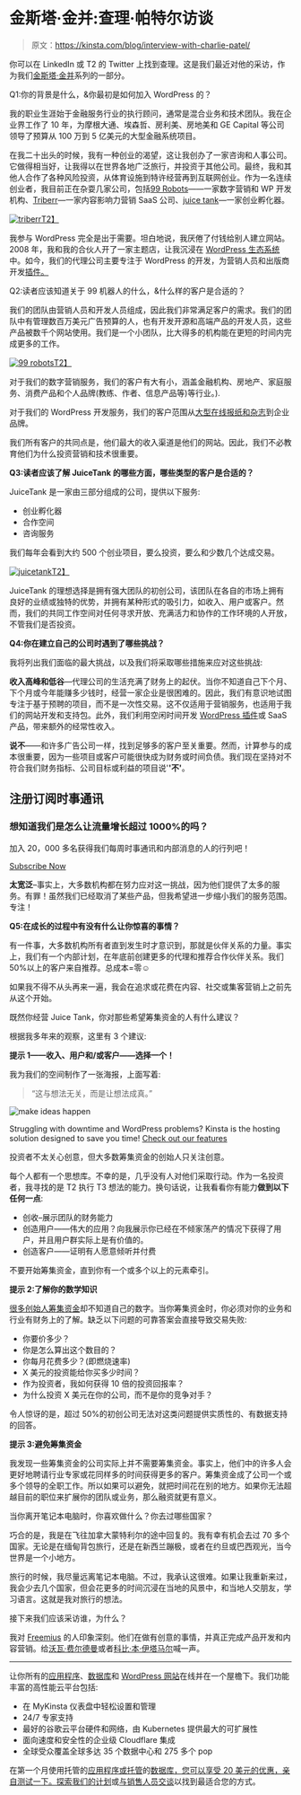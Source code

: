# 金斯塔·金并:查理·帕特尔访谈

> 原文：<https://kinsta.com/blog/interview-with-charlie-patel/>

你可以在 LinkedIn 或 T2 的 Twitter 上找到查理。这是我们最近对他的采访，作为我们[金斯塔·金并](https://kinsta.com/?post_type=post&s=kingpin)系列的一部分。

Q1:你的背景是什么，&你最初是如何加入 WordPress 的？

我的职业生涯始于金融服务行业的执行顾问，通常是混合业务和技术团队。我在企业界工作了 10 年，为摩根大通、埃森哲、房利美、房地美和 GE Capital 等公司领导了预算从 100 万到 5 亿美元的大型金融系统项目。

在我二十出头的时候，我有一种创业的渴望，这让我创办了一家咨询和人事公司。它做得相当好，让我得以在世界各地广泛旅行，并投资于其他公司。最终，我和其他人合作了各种风险投资，从体育设施到特许经营再到互联网创业。作为一名连续创业者，我目前正在杂耍几家公司，包括[99 Robots](https://99robots.com)——一家数字营销和 WP 开发机构、[Triberr](http://triberr.com)—一家内容影响力营销 SaaS 公司、[juice tank](http://juicetank.com)—一家创业孵化器。

[![triberr](img/a00dca53b29d1c47e00bf9f0203e06c4.png)T2】](http://triberr.com/)

我参与 WordPress 完全是出于需要。坦白地说，我厌倦了付钱给别人建立网站。2008 年，我和我的合伙人开了一家主题店，让我沉浸在 [WordPress 生态系统](https://kinsta.com/learn/wordpress-history/)中。如今，我们的代理公司主要专注于 WordPress 的开发，为营销人员和出版商开发[插件。](https://kinsta.com/learn/content-marketing/)

Q2:读者应该知道关于 99 机器人的什么，&什么样的客户是合适的？

我们的团队由营销人员和开发人员组成，因此我们非常满足客户的需求。我们的团队中有管理数百万美元广告预算的人，也有开发开源和高端产品的开发人员，这些产品被数千个网站使用。我们是一个小团队，比大得多的机构能在更短的时间内完成更多的工作。

[![99 robots](img/b3f2c8b44486951a0bb48a23782492a7.png)T2】](https://99robots.com/)

对于我们的数字营销服务，我们的客户有大有小，涵盖金融机构、房地产、家庭服务、消费产品和个人品牌(教练、作者、信息产品等)等行业。).









对于我们的 WordPress 开发服务，我们的客户范围从[大型在线报纸和杂志](https://kinsta.com/blog/wordpress-site-examples/)到企业品牌。

我们所有客户的共同点是，他们最大的收入渠道是他们的网站。因此，我们不必教育他们为什么投资营销和技术很重要。

**Q3:读者应该了解 JuiceTank 的哪些方面，哪些类型的客户是合适的？**

JuiceTank 是一家由三部分组成的公司，提供以下服务:

*   创业孵化器
*   合作空间
*   咨询服务

我们每年会看到大约 500 个创业项目，要么投资，要么和少数几个达成交易。

[![juicetank](img/6b199666e16e0d1d01ebaec328bc0cdf.png)T2】](http://juicetank.com)

JuiceTank 的理想选择是拥有强大团队的初创公司，该团队在各自的市场上拥有良好的业绩或独特的优势，并拥有某种形式的吸引力，如收入、用户或客户。然而，我们的共同工作空间对任何寻求开放、充满活力和协作的工作环境的人开放，不管我们是否投资。

**Q4:你在建立自己的公司时遇到了哪些挑战？**

我将列出我们面临的最大挑战，以及我们将采取哪些措施来应对这些挑战:

**收入高峰和低谷**—代理公司的生活充满了财务上的起伏。当你不知道自己下个月、下个月或今年能赚多少钱时，经营一家企业是很困难的。因此，我们有意识地试图专注于基于预聘的项目，而不是一次性交易。这不仅适用于营销服务，也适用于我们的网站开发和支持包。此外，我们利用空闲时间开发 [WordPress 插件](https://99robots.com/products)或 SaaS 产品，带来额外的经常性收入。

**说不**——和许多广告公司一样，找到足够多的客户至关重要。然而，计算参与的成本很重要，因为一些项目或客户可能很快成为财务或时间负债。我们现在坚持对不符合我们财务指标、公司目标或利益的项目说'**'不'**。

## 注册订阅时事通讯



### 想知道我们是怎么让流量增长超过 1000%的吗？

加入 20，000 多名获得我们每周时事通讯和内部消息的人的行列吧！

[Subscribe Now](#newsletter)

**太宽泛**–事实上，大多数机构都在努力应对这一挑战，因为他们提供了太多的服务。有罪！虽然我们已经取消了某些产品，但我希望进一步缩小我们的服务范围。专注！

**Q5:在成长的过程中有没有什么让你惊喜的事情？**

有一件事，大多数机构所有者直到发生时才意识到，那就是伙伴关系的力量。事实上，我们有一个内部计划，在年底前创建更多的代理和推荐合作伙伴关系。我们 50%以上的客户来自推荐。总成本=零☺

如果我不得不从头再来一遍，我会在追求或花费在内容、社交或集客营销上之前先从这个开始。

既然你经营 Juice Tank，你对那些希望筹集资金的人有什么建议？

根据我多年来的观察，这里有 3 个建议:

**提示 1——收入、用户和/或客户——选择一个！**

我为我们的空间制作了一张海报，上面写着:

> “这与想法无关，而是让想法成真。”

![make ideas happen](img/b2789363ab7d7b4a64d8c5799c4fd3e5.png)

Struggling with downtime and WordPress problems? Kinsta is the hosting solution designed to save you time! [Check out our features](https://kinsta.com/features/)

投资者不太关心创意，但大多数筹集资金的创始人只关注创意。

每个人都有一个思想库。不幸的是，几乎没有人对他们采取行动。作为一名投资者，我寻找的是 T2 执行 T3 想法的能力。换句话说，让我看看你有能力**做到以下任何一点**:

*   创收–展示团队的财务能力
*   创造用户——伟大的应用？向我展示你已经在不倾家荡产的情况下获得了用户，并且用户群实际上是有价值的。
*   创造客户——证明有人愿意倾听并付费

不要开始筹集资金，直到你有一个或多个以上的元素牵引。

**提示 2:了解你的数学知识**

[很多创始人筹集资金](https://kinsta.com/blog/vc-route/)却不知道自己的数字。当你筹集资金时，你必须对你的业务和行业有财务上的了解。缺乏以下问题的可靠答案会直接导致交易失败:

*   你要价多少？
*   你是怎么算出这个数目的？
*   你每月花费多少？(即燃烧速率)
*   X 美元的投资能给你买多少时间？
*   作为投资者，我如何获得 10 倍的投资回报率？
*   为什么投资 X 美元在你的公司，而不是你的竞争对手？

令人惊讶的是，超过 50%的初创公司无法对这类问题提供实质性的、有数据支持的回答。

**提示 3:避免筹集资金**

我发现一些筹集资金的公司实际上并不需要筹集资金。事实上，他们中的许多人会更好地聘请行业专家或花同样多的时间获得更多的客户。筹集资金成了公司一个或多个领导的全职工作。所以如果可以避免，就把时间花在别的地方。如果你无法超越目前的职位来扩展你的团队或业务，那么融资就更有意义。

当你离开笔记本电脑时，你喜欢做什么？你去过哪些国家？

巧合的是，我是在飞往加拿大蒙特利尔的途中回复的。我有幸有机会去过 70 多个国家。无论是在缅甸背包旅行，还是在新西兰蹦极，或者在约旦或巴西观光，当今世界是一个小地方。

旅行的时候，我尽量远离笔记本电脑。不过，我承认这很难。如果让我重新来过，我会少去几个国家，但会花更多的时间沉浸在当地的风景中，和当地人交朋友，学习语言。这就是我对旅行的想法。

接下来我们应该采访谁，为什么？

我对 [Freemius](https://freemius.com/) 的人印象深刻。他们在做有创意的事情，并真正完成产品开发和内容营销。给[沃瓦·费尔德曼](https://kinsta.com/blog/interview-with-vova-feldman/)或者[科比·本·伊塔马尔](https://twitter.com/Caparico)喊一声。

* * *

让你所有的[应用程序](https://kinsta.com/application-hosting/)、[数据库](https://kinsta.com/database-hosting/)和 [WordPress 网站](https://kinsta.com/wordpress-hosting/)在线并在一个屋檐下。我们功能丰富的高性能云平台包括:

*   在 MyKinsta 仪表盘中轻松设置和管理
*   24/7 专家支持
*   最好的谷歌云平台硬件和网络，由 Kubernetes 提供最大的可扩展性
*   面向速度和安全性的企业级 Cloudflare 集成
*   全球受众覆盖全球多达 35 个数据中心和 275 多个 pop

在第一个月使用托管的[应用程序或托管](https://kinsta.com/application-hosting/)的[数据库，您可以享受 20 美元的优惠，亲自测试一下。探索我们的](https://kinsta.com/database-hosting/)[计划](https://kinsta.com/plans/)或[与销售人员交谈](https://kinsta.com/contact-us/)以找到最适合您的方式。
